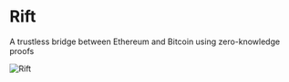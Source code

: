 # Rift

A trustless bridge between Ethereum and Bitcoin using zero-knowledge proofs

![Rift](https://utfs.io/f/fba5931a-c414-4252-b282-633fb4353a59-gtky0k.png)




